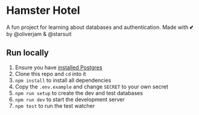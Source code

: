 # Hamster Hotel

A fun project for learning about databases and authentication. Made with :two_hearts: by @oliverjam & @starsuit

## Run locally

1. Ensure you have [installed Postgres](https://github.com/macintoshhelper/learn-sql/blob/master/postgresql/setup.md#mac-instructions)
1. Clone this repo and `cd` into it
1. `npm install` to install all dependencies
1. Copy the `.env.example` and change `SECRET` to your own secret
1. `npm run setup` to create the dev and test databases
1. `npm run dev` to start the development server
1. `npm test` to run the test watcher
